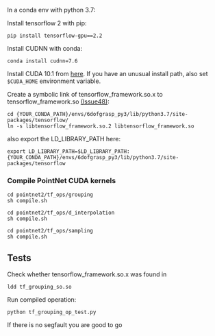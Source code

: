 
In a conda env with python 3.7:

Install tensorflow 2 with pip:
```
pip install tensorflow-gpu==2.2
```
Install CUDNN with conda:
```
conda install cudnn=7.6
```

Install CUDA 10.1 from [here](https://developer.nvidia.com/cuda-10.1-download-archive-update2). If you have an unusual install path, also set `$CUDA_HOME` environment variable.


Create a symbolic link of tensorflow_framework.so.x to tensorflow_framework.so [(Issue48)](https://github.com/charlesq34/pointnet2/issues/48#issuecomment-608135179): 
```
cd {YOUR_CONDA_PATH}/envs/6dofgrasp_py3/lib/python3.7/site-packages/tensorflow/
ln -s libtensorflow_framework.so.2 libtensorflow_framework.so
```
also export the LD_LIBRARY_PATH here:
```
export LD_LIBRARY_PATH=$LD_LIBRARY_PATH:{YOUR_CONDA_PATH}/envs/6dofgrasp_py3/lib/python3.7/site-packages/tensorflow
```

### Compile PointNet CUDA kernels
```
cd pointnet2/tf_ops/grouping
sh compile.sh
```
```
cd pointnet2/tf_ops/d_interpolation
sh compile.sh
```
```
cd pointnet2/tf_ops/sampling
sh compile.sh
```

## Tests

Check whether tensorflow_framework.so.x was found in 
```
ldd tf_grouping_so.so
```

Run compiled operation:
```
python tf_grouping_op_test.py
```

If there is no segfault you are good to go